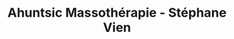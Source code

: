 ---
title: "Ahuntsic Massothérapie - Stéphane Vien"
url: /montreal/ahuntsic-massotherapie-stephane-vien/
shop: Massage
---